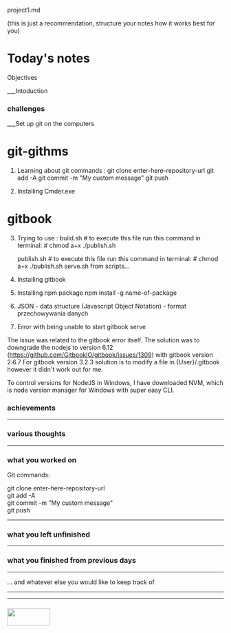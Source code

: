 project1.md

(this is just a recommendation, structure your notes how it works best for you)

# Today's notes

Objectives

___Intoduction

###  challenges

___Set up git on the computers
# git-githms
1) Learning about git commands :
    git clone enter-here-repository-url
    git add -A
    git commit -m "My custom message"
    git push


2) Installing Cmder.exe

# gitbook
3) Trying to use :
    build.sh    # to execute this file run this command in terminal:
                # chmod a+x ./publish.sh
    
    publish.sh  # to execute this file run this command in terminal:
                # chmod a+x ./publish.sh
    serve.sh
from scripts...

4) Installing gitbook
5) Installing npm package
    npm install -g name-of-package

6) JSON - data structure (Javascript Object Notation) - format przechowywania danych

7) Error with being unable to start gitbook serve

The issue was related to the gitbook error itself. 
The solution was to downgrade the nodejs to version 6.12 (https://github.com/GitbookIO/gitbook/issues/1309) with gitbook version 2.6.7
For gitbook version 3.2.3 solution is to modify a file in {User}/.gitbook however it didn't work out for me.

To control versions for NodeJS in Windows, I have downloaded NVM, which is node version manager for Windows with super easy CLI.




###  achievements

___

###  various thoughts

___ 

###  what you worked on
Git commands:

git clone enter-here-repository-url  
git add -A  
git commit -m "My custom message"  
git push  
___

###  what you left unfinished

___

###  what you finished from previous days

___

...  and whatever else you would like to keep track of

___
___
### <a href="http://elewa.education/blog" target="_blank"><img src="https://user-images.githubusercontent.com/18554853/34921062-506450ae-f97d-11e7-875f-6feeb26ad72d.png" width="100" height="40"/></a>